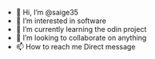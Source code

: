 - 👋 Hi, I’m @saige35
- 👀 I’m interested in software
- 🌱 I’m currently learning the odin project
- 💞️ I’m looking to collaborate on anything
- 📫 How to reach me Direct message

<!---
saige35/saige35 is a ✨ special ✨ repository because its `README.md` (this file) appears on your GitHub profile.
You can click the Preview link to take a look at your changes.
--->
